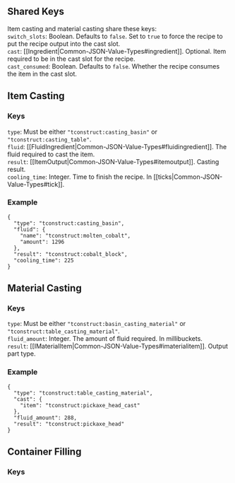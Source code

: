 ## Shared Keys
Item casting and material casting share these keys:  
`switch_slots`: Boolean. Defaults to `false`. Set to `true` to force the recipe to put the recipe output into the cast slot.  
`cast`: [[Ingredient|Common-JSON-Value-Types#ingredient]]. Optional. Item required to be in the cast slot for the recipe.  
`cast_consumed`: Boolean. Defaults to `false`. Whether the recipe consumes the item in the cast slot.  

## Item Casting
### Keys
`type`: Must be either `"tconstruct:casting_basin"` or `"tconstruct:casting_table"`.  
`fluid`: [[FluidIngredient|Common-JSON-Value-Types#fluidingredient]]. The fluid required to cast the item.  
`result`: [[ItemOutput|Common-JSON-Value-Types#itemoutput]]. Casting result.  
`cooling_time`: Integer. Time to finish the recipe. In [[ticks|Common-JSON-Value-Types#tick]].  
### Example
    {
      "type": "tconstruct:casting_basin",
      "fluid": {
        "name": "tconstruct:molten_cobalt",
        "amount": 1296
      },
      "result": "tconstruct:cobalt_block",
      "cooling_time": 225
    }

## Material Casting
### Keys
`type`: Must be either `"tconstruct:basin_casting_material"` or `"tconstruct:table_casting_material"`.  
`fluid_amount`: Integer. The amount of fluid required. In millibuckets.  
`result`: [[IMaterialItem|Common-JSON-Value-Types#imaterialitem]]. Output part type.  
### Example
    {
      "type": "tconstruct:table_casting_material",
      "cast": {
        "item": "tconstruct:pickaxe_head_cast"
      },
      "fluid_amount": 288,
      "result": "tconstruct:pickaxe_head"
    }

## Container Filling
### Keys